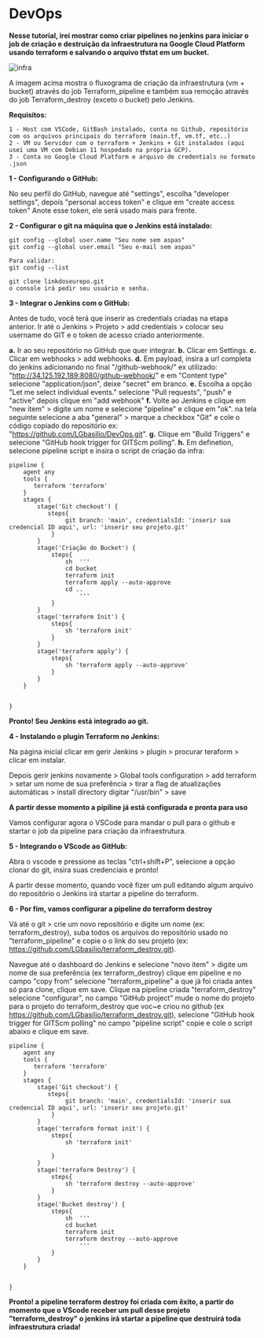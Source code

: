 # DevOps

**Nesse tutorial, irei mostrar como criar pipelines no jenkins para iniciar o job de criação e destruição da infraestrutura na Google Cloud Platform usando terraform e salvando o arquivo tfstat em um bucket.**

![infra](https://user-images.githubusercontent.com/97743829/176186128-c18e38a4-dc70-4fcb-97ac-fe2634f7569f.JPG)

A imagem acima mostra o fluxograma de criação da infraestrutura (vm + bucket) através do job Terraform_pipeline e também sua remoção através do job Terraform_destroy (exceto o bucket) pelo Jenkins.

**Requisitos:**
```
1 - Host com VSCode, GitBash instalado, conta no Github, repositório com os arquivos principais do terraform (main.tf, vm.tf, etc..)
2 - VM ou Servidor com o terraform + Jenkins + Git instalados (aqui usei uma VM com Debian 11 hospedado na própria GCP).
3 - Conta no Google Cloud Platform e arquivo de credentials no formato .json
```

**1 - Configurando o GitHub:**

No seu perfil do GitHub, navegue até "settings", escolha "developer settings", depois "personal access token" e clique em "create access token" 
Anote esse token, ele será usado mais para frente.

**2 - Configurar o git na máquina que o Jenkins está instalado:**

```
git config --global user.name "Seu nome sem aspas"
git config --global user.email "Seu e-mail sem aspas"

Para validar:
git config --list

git clone linkdoseurepo.git
o console irá pedir seu usuário e senha.

```

**3 - Integrar o Jenkins com o GitHub:**

Antes de tudo, você terá que inserir as credentials criadas na etapa anterior.
Ir até o Jenkins > Projeto > add credentials > colocar seu username do GIT e o token de acesso criado anteriormente.

**a.** Ir ao seu repositório no GitHub que quer integrar.
**b.** Clicar em Settings.
**c.** Clicar em webhooks > add webhooks.
**d.** Em payload, insira a url completa do jenkins adicionando no final "/github-webhook/" ex utilizado: "http://34.125.192.189:8080/github-webhook/" 
e em "Content type" selecione "application/json", deixe "secret" em branco.
**e.** Escolha a opção "Let me select individual events." selecione "Pull requests", "push" e "active" depois clique em "add webhook"
**f.** Volte ao Jenkins e clique em "new item" > digite um nome e selecione "pipeline"  e clique em "ok".
na tela seguinte selecione a aba  "general" > marque a checkbox "Git" e cole o código copiado do repositório ex: "https://github.com/LGbasilio/DevOps.git".
**g.** Clique em "Build Triggers" e selecione "GitHub hook trigger for GITScm polling".
**h.** Em definetion, selecione pipeline script e insira o script de criação da infra:

```
pipeline {
    agent any
    tools {
       terraform 'terraform'
    }
    stages {
        stage('Git checkout') {
           steps{
                git branch: 'main', credentialsId: 'inserir sua credencial ID aqui', url: 'inserir seu projeto.git'
            }
        }
        stage('Criação do Bucket') {
            steps{
                sh  '''
                cd bucket
                terraform init
                terraform apply --auto-approve
                cd ..
                    '''
            }
        }
        stage('terraform Init') {
            steps{
                sh 'terraform init'
            }
        }
        stage('terraform apply') {
            steps{
                sh 'terraform apply --auto-approve'
            }
        }
    }

    
}

```

**Pronto! Seu Jenkins está integrado ao git.**

**4 - Instalando o plugin Terraform no Jenkins:**

Na página inicial clicar em gerir Jenkins > plugin > procurar teraform > clicar em instalar.

Depois gerir jenkins novamente > Global tools configuration > add terraform > setar um nome de sua preferência > tirar a flag de atualizações automáticas >
install directory digitar "/usr/bin" > save


**A partir desse momento a pipiline já está configurada e pronta para uso**

Vamos configurar agora o VSCode para mandar o pull para o github e startar o job da pipeline para criação da infraestrutura.

**5 - Integrando o VScode ao GitHub:**

Abra o vscode e pressione as teclas "ctrl+shift+P", selecione a opção clonar do git, insira suas credenciais e pronto!

A partir desse momento, quando você fizer um pull editando algum arquivo do repositório o Jenkins irá startar a pipeline do terraform.

**6 - Por fim, vamos configurar a pipeline do terraform destroy**

Vá até o git > crie um novo repositório e digite um nome (ex: terraform_destroy), suba todos os arquivos do repositório usado no "terraform_pipeline" e copie o o link do seu projeto (ex: https://github.com/LGbasilio/terraform_destroy.git). 

Navegue até o dashboard do Jenkins e selecione "novo item" > digite um nome de sua preferência (ex terraform_destroy) clique em pipeline e no campo "copy from" selecione "terraform_pipeline" a que já foi criada antes só para clone, clique em save.
Clique na pipeline criada "terraform_destroy" selecione "configurar", no campo "GitHub project" mude o nome do projeto para o projeto do terraform_destroy que voc~e criou no github (ex https://github.com/LGbasilio/terraform_destroy.git), selecione "GitHub hook trigger for GITScm polling" no campo "pipeline script" copie e cole o script abaixo e clique em save.

```
pipeline {
    agent any
    tools {
       terraform 'terraform'
    }
    stages {
        stage('Git checkout') {
           steps{
                git branch: 'main', credentialsId: 'inserir sua credencial ID aqui', url: 'inserir seu projeto.git'
            }
        }
        stage('terraform format init') {
            steps{
                sh 'terraform init'
                
            }
        }
        stage('terraform Destroy') {
            steps{
                sh 'terraform destroy --auto-approve'
            }
        }
        stage('Bucket destroy') {
            steps{
                sh  '''
                cd bucket
                terraform init
                terraform destroy --auto-approve
                    '''
            }
        }
    }

    
}
```

**Pronto! a pipeline terraform destroy foi criada com êxito, a partir do momento que o VScode receber um pull desse projeto "terraform_destroy" o jenkins irá startar a pipeline que destruirá toda infraestrutura criada!** 





 
